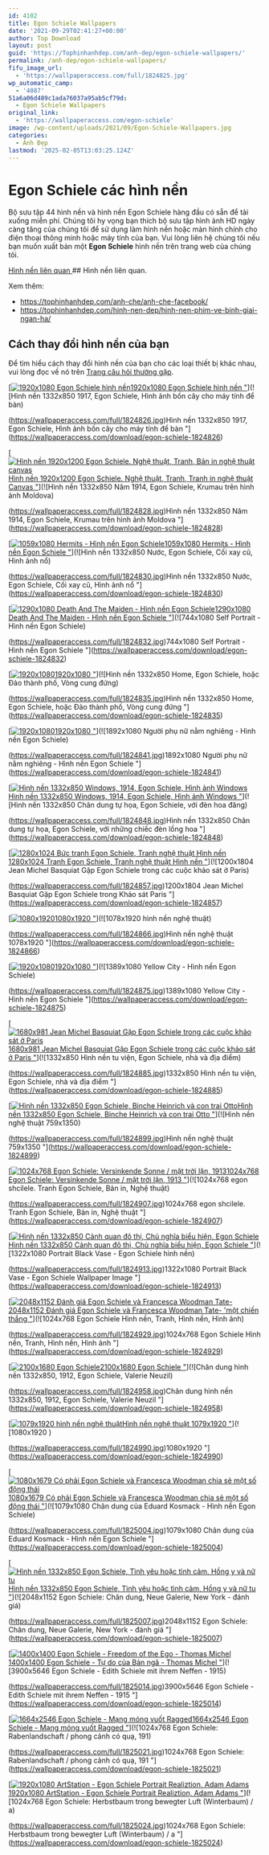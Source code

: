 ```yaml
---
id: 4102
title: Egon Schiele Wallpapers
date: '2021-09-29T02:41:27+00:00'
author: Top Download
layout: post
guid: 'https://Tophinhanhdep.com/anh-dep/egon-schiele-wallpapers/'
permalink: /anh-dep/egon-schiele-wallpapers/
fifu_image_url:
  - 'https://wallpaperaccess.com/full/1824825.jpg'
wp_automatic_camp:
  - '4087'
51a6a06d489c1ada76037a95ab5cf79d:
  - Egon Schiele Wallpapers
original_link:
  - 'https://wallpaperaccess.com/egon-schiele'
image: /wp-content/uploads/2021/09/Egon-Schiele-Wallpapers.jpg
categories:
  - Ảnh Đẹp
lastmod: '2025-02-05T13:03:25.124Z'
---
```

# Egon Schiele các hình nền

Bộ sưu tập 44 hình nền và hình nền Egon Schiele hàng đầu có sẵn để tải xuống miễn phí. Chúng tôi hy vọng bạn thích bộ sưu tập hình ảnh HD ngày càng tăng của chúng tôi để sử dụng làm hình nền hoặc màn hình chính cho điện thoại thông minh hoặc máy tính của bạn. Vui lòng liên hệ chúng tôi nếu bạn muốn xuất bản một **Egon Schiele** hình nền trên trang web của chúng tôi.

 [Hình nền liên quan ](#related) ## Hình nền liên quan.

   
 Xem thêm:

   
- <https://tophinhanhdep.com/anh-che/anh-che-facebook/>
- <https://tophinhanhdep.com/hinh-nen-dep/hinh-nen-phim-ve-binh-giai-ngan-ha/>

## Cách thay đổi hình nền của bạn

Để tìm hiểu cách thay đổi hình nền của bạn cho các loại thiết bị khác nhau, vui lòng đọc về nó trên [Trang câu hỏi thường gặp](https://tophinhanhdep.com/faq/).

  
[[![1920x1080 Egon Schiele hình nền](https://wallpaperaccess.com/full/1824825.jpg)1920x1080 Egon Schiele hình nền "](https://wallpaperaccess.com/download/egon-schiele-1824825)](![Hình nền 1332x850 1917, Egon Schiele, Hình ảnh bốn cây cho máy tính để bàn)

(https://wallpaperaccess.com/full/1824826.jpg)Hình nền 1332x850 1917, Egon Schiele, Hình ảnh bốn cây cho máy tính để bàn "](https://wallpaperaccess.com/download/egon-schiele-1824826)

[[![Hình nền 1920x1200 Egon Schiele.  Nghệ thuật, Tranh, Bản in nghệ thuật canvas](https://wallpaperaccess.com/full/1824827.jpg)Hình nền 1920x1200 Egon Schiele. Nghệ thuật, Tranh, Tranh in nghệ thuật Canvas "](https://wallpaperaccess.com/download/egon-schiele-1824827)](![Hình nền 1332x850 Năm 1914, Egon Schiele, Krumau trên hình ảnh Moldova)

(https://wallpaperaccess.com/full/1824828.jpg)Hình nền 1332x850 Năm 1914, Egon Schiele, Krumau trên hình ảnh Moldova "](https://wallpaperaccess.com/download/egon-schiele-1824828)

[[![1059x1080 Hermits - Hình nền Egon Schiele](https://wallpaperaccess.com/full/1824829.jpg)1059x1080 Hermits - Hình nền Egon Schiele "](https://wallpaperaccess.com/download/egon-schiele-1824829)](![Hình nền 1332x850 Nước, Egon Schiele, Cối xay cũ, Hình ảnh nổ)

(https://wallpaperaccess.com/full/1824830.jpg)Hình nền 1332x850 Nước, Egon Schiele, Cối xay cũ, Hình ảnh nổ "](https://wallpaperaccess.com/download/egon-schiele-1824830)

[[![1290x1080 Death And The Maiden - Hình nền Egon Schiele](https://wallpaperaccess.com/full/1824831.jpg)1290x1080 Death And The Maiden - Hình nền Egon Schiele "](https://wallpaperaccess.com/download/egon-schiele-1824831)](![744x1080 Self Portrait - Hình nền Egon Schiele)

(https://wallpaperaccess.com/full/1824832.jpg)744x1080 Self Portrait - Hình nền Egon Schiele "](https://wallpaperaccess.com/download/egon-schiele-1824832)

[[![1920x1080 ](https://wallpaperaccess.com/full/1824833.jpg)1920x1080 "](https://wallpaperaccess.com/download/egon-schiele-1824833)](![Hình nền 1332x850 Home, Egon Schiele, hoặc Đảo thành phố, Vòng cung đứng)

(https://wallpaperaccess.com/full/1824835.jpg)Hình nền 1332x850 Home, Egon Schiele, hoặc Đảo thành phố, Vòng cung đứng "](https://wallpaperaccess.com/download/egon-schiele-1824835)

[[![1920x1080 ](https://wallpaperaccess.com/full/1824838.jpg)1920x1080 "](https://wallpaperaccess.com/download/egon-schiele-1824838)](![1892x1080 Người phụ nữ nằm nghiêng - Hình nền Egon Schiele)

(https://wallpaperaccess.com/full/1824841.jpg)1892x1080 Người phụ nữ nằm nghiêng - Hình nền Egon Schiele "](https://wallpaperaccess.com/download/egon-schiele-1824841)

[[![Hình nền 1332x850 Windows, 1914, Egon Schiele, Hình ảnh Windows](https://wallpaperaccess.com/full/1824844.jpg)Hình nền 1332x850 Windows, 1914, Egon Schiele, Hình ảnh Windows "](https://wallpaperaccess.com/download/egon-schiele-1824844)](![Hình nền 1332x850 Chân dung tự họa, Egon Schiele, với đèn hoa đăng)

(https://wallpaperaccess.com/full/1824848.jpg)Hình nền 1332x850 Chân dung tự họa, Egon Schiele, với những chiếc đèn lồng hoa "](https://wallpaperaccess.com/download/egon-schiele-1824848)

[[![1280x1024 Bức tranh Egon Schiele, Tranh nghệ thuật Hình nền](https://wallpaperaccess.com/full/1824851.jpg)1280x1024 Tranh Egon Schiele, Tranh nghệ thuật Hình nền "](https://wallpaperaccess.com/download/egon-schiele-1824851)](![1200x1804 Jean Michel Basquiat Gặp Egon Schiele trong các cuộc khảo sát ở Paris)

(https://wallpaperaccess.com/full/1824857.jpg)1200x1804 Jean Michel Basquiat Gặp Egon Schiele trong Khảo sát Paris "](https://wallpaperaccess.com/download/egon-schiele-1824857)

[[![1080x1920 ](https://wallpaperaccess.com/full/1824859.jpg)1080x1920 "](https://wallpaperaccess.com/download/egon-schiele-1824859)](![1078x1920 hình nền nghệ thuật)

(https://wallpaperaccess.com/full/1824866.jpg)Hình nền nghệ thuật 1078x1920 "](https://wallpaperaccess.com/download/egon-schiele-1824866)

[[![1920x1080 ](https://wallpaperaccess.com/full/1824868.jpg)1920x1080 "](https://wallpaperaccess.com/download/egon-schiele-1824868)](![1389x1080 Yellow City - Hình nền Egon Schiele)

(https://wallpaperaccess.com/full/1824875.jpg)1389x1080 Yellow City - Hình nền Egon Schiele "](https://wallpaperaccess.com/download/egon-schiele-1824875)

[[![1680x981 Jean Michel Basquiat Gặp Egon Schiele trong các cuộc khảo sát ở Paris](https://wallpaperaccess.com/full/1587872.jpg)1680x981 Jean Michel Basquiat Gặp Egon Schiele trong các cuộc khảo sát ở Paris "](https://wallpaperaccess.com/download/egon-schiele-1587872)](![1332x850 Hình nền tu viện, Egon Schiele, nhà và địa điểm)

(https://wallpaperaccess.com/full/1824885.jpg)1332x850 Hình nền tu viện, Egon Schiele, nhà và địa điểm "](https://wallpaperaccess.com/download/egon-schiele-1824885)

[[![Hình nền 1332x850 Egon Schiele, Binche Heinrich và con trai Otto](https://wallpaperaccess.com/full/1824896.jpg)Hình nền 1332x850 Egon Schiele, Binche Heinrich và con trai Otto "](https://wallpaperaccess.com/download/egon-schiele-1824896)](![Hình nền nghệ thuật 759x1350)

(https://wallpaperaccess.com/full/1824899.jpg)Hình nền nghệ thuật 759x1350 "](https://wallpaperaccess.com/download/egon-schiele-1824899)

[[![1024x768 Egon Schiele: Versinkende Sonne / mặt trời lặn, 1913](https://wallpaperaccess.com/full/1824902.jpg)1024x768 Egon Schiele: Versinkende Sonne / mặt trời lặn, 1913 "](https://wallpaperaccess.com/download/egon-schiele-1824902)](![1024x768 egon shcilele.  Tranh Egon Schiele, Bản in, Nghệ thuật)

(https://wallpaperaccess.com/full/1824907.jpg)1024x768 egon shcilele. Tranh Egon Schiele, Bản in, Nghệ thuật "](https://wallpaperaccess.com/download/egon-schiele-1824907)

[[![Hình nền 1332x850 Cảnh quan đô thị, Chủ nghĩa biểu hiện, Egon Schiele](https://wallpaperaccess.com/full/1824910.jpg)Hình nền 1332x850 Cảnh quan đô thị, Chủ nghĩa biểu hiện, Egon Schiele "](https://wallpaperaccess.com/download/egon-schiele-1824910)](![1322x1080 Portrait Black Vase - Egon Schiele hình nền)

(https://wallpaperaccess.com/full/1824913.jpg)1322x1080 Portrait Black Vase - Egon Schiele Wallpaper Image "](https://wallpaperaccess.com/download/egon-schiele-1824913)

[[![2048x1152 Đánh giá Egon Schiele và Francesca Woodman Tate- ](https://wallpaperaccess.com/full/1824918.jpg)2048x1152 Đánh giá Egon Schiele và Francesca Woodman Tate- 'một chiến thắng "](https://wallpaperaccess.com/download/egon-schiele-1824918)](![1024x768 Egon Schiele Hình nền, Tranh, Hình nền, Hình ảnh)

(https://wallpaperaccess.com/full/1824929.jpg)1024x768 Egon Schiele Hình nền, Tranh, Hình nền, Hình ảnh "](https://wallpaperaccess.com/download/egon-schiele-1824929)

[[![2100x1680 Egon Schiele](https://wallpaperaccess.com/full/1824950.jpg)2100x1680 Egon Schiele "](https://wallpaperaccess.com/download/egon-schiele-1824950)](![Chân dung hình nền 1332x850, 1912, Egon Schiele, Valerie Neuzil)

(https://wallpaperaccess.com/full/1824958.jpg)Chân dung hình nền 1332x850, 1912, Egon Schiele, Valerie Neuzil "](https://wallpaperaccess.com/download/egon-schiele-1824958)

[[![1079x1920 hình nền nghệ thuật](https://wallpaperaccess.com/full/1824989.jpg)Hình nền nghệ thuật 1079x1920 "](https://wallpaperaccess.com/download/egon-schiele-1824989)](![1080x1920 )

(https://wallpaperaccess.com/full/1824990.jpg)1080x1920 "](https://wallpaperaccess.com/download/egon-schiele-1824990)

[[![1080x1679 Có phải Egon Schiele và Francesca Woodman chia sẻ một số động thái](https://wallpaperaccess.com/full/1825002.jpg)1080x1679 Có phải Egon Schiele và Francesca Woodman chia sẻ một số động thái "](https://wallpaperaccess.com/download/egon-schiele-1825002)](![1079x1080 Chân dung của Eduard Kosmack - Hình nền Egon Schiele)

(https://wallpaperaccess.com/full/1825004.jpg)1079x1080 Chân dung của Eduard Kosmack - Hình nền Egon Schiele "](https://wallpaperaccess.com/download/egon-schiele-1825004)

[ [![Hình nền 1332x850 Egon Schiele, Tình yêu hoặc tình cảm, Hồng y và nữ tu](https://wallpaperaccess.com/full/1825005.jpg)Hình nền 1332x850 Egon Schiele, Tình yêu hoặc tình cảm, Hồng y và nữ tu "](https://wallpaperaccess.com/download/egon-schiele-1825005)](![2048x1152 Egon Schiele: Chân dung, Neue Galerie, New York - đánh giá)

(https://wallpaperaccess.com/full/1825007.jpg)2048x1152 Egon Schiele: Chân dung, Neue Galerie, New York - đánh giá "](https://wallpaperaccess.com/download/egon-schiele-1825007)

[[![1400x1400 Egon Schiele - Freedom of the Ego - Thomas Michel](https://wallpaperaccess.com/full/1825008.jpg)1400x1400 Egon Schiele - Tự do của Bản ngã - Thomas Michel "](https://wallpaperaccess.com/download/egon-schiele-1825008)](![3900x5646 Egon Schiele - Edith Schiele mit ihrem Neffen - 1915)

(https://wallpaperaccess.com/full/1825014.jpg)3900x5646 Egon Schiele - Edith Schiele mit ihrem Neffen - 1915 "](https://wallpaperaccess.com/download/egon-schiele-1825014)

[[![1664x2546 Egon Schiele - Mạng móng vuốt Ragged](https://wallpaperaccess.com/full/1825020.jpg)1664x2546 Egon Schiele - Mạng móng vuốt Ragged "](https://wallpaperaccess.com/download/egon-schiele-1825020)](![1024x768 Egon Schiele: Rabenlandschaft / phong cảnh có quạ, 191)

(https://wallpaperaccess.com/full/1825021.jpg)1024x768 Egon Schiele: Rabenlandschaft / phong cảnh có quạ, 191 "](https://wallpaperaccess.com/download/egon-schiele-1825021)

[[![1920x1080 ArtStation - Egon Schiele Portrait Realiztion, Adam Adams](https://wallpaperaccess.com/full/1825023.jpg)1920x1080 ArtStation - Egon Schiele Portrait Realiztion, Adam Adams "](https://wallpaperaccess.com/download/egon-schiele-1825023)](![1024x768 Egon Schiele: Herbstbaum trong bewegter Luft (Winterbaum) / a)

(https://wallpaperaccess.com/full/1825024.jpg)1024x768 Egon Schiele: Herbstbaum trong bewegter Luft (Winterbaum) / a "](https://wallpaperaccess.com/download/egon-schiele-1825024)
